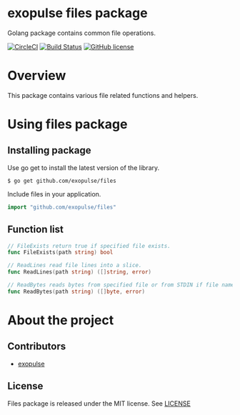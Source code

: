 # exopulse files package
Golang package contains common file operations.

[![CircleCI](https://circleci.com/gh/exopulse/files.svg?style=svg)](https://circleci.com/gh/exopulse/files)
[![Build Status](https://travis-ci.org/exopulse/files.svg?branch=master)](https://travis-ci.org/exopulse/files)
[![GitHub license](https://img.shields.io/github/license/exopulse/files.svg)](https://github.com/exopulse/files/blob/master/LICENSE)

# Overview

This package contains various file related functions and helpers.

# Using files package

## Installing package

Use go get to install the latest version of the library.

    $ go get github.com/exopulse/files
 
Include files in your application.
```go
import "github.com/exopulse/files"
```

## Function list
```go
// FileExists return true if specified file exists.
func FileExists(path string) bool

// ReadLines read file lines into a slice.
func ReadLines(path string) ([]string, error)

// ReadBytes reads bytes from specified file or from STDIN if file name is empty.
func ReadBytes(path string) ([]byte, error)
```

# About the project

## Contributors

* [exopulse](https://github.com/exopulse)

## License

Files package is released under the MIT license. See
[LICENSE](https://github.com/exopulse/files/blob/master/LICENSE)
